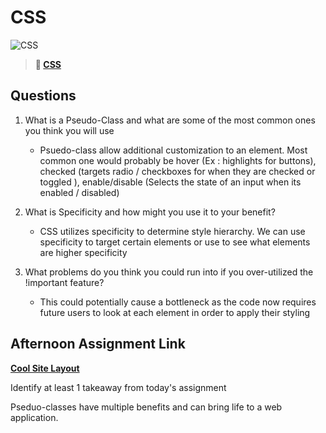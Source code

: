 # CSS

![CSS](https://bcw.blob.core.windows.net/public/cssUnit/1411879719053976)

> **📖 [CSS](https://codeworksacademy.com/fs-student-guide/resources/wk1/03-CSS)**

## Questions

1. What is a Pseudo-Class and what are some of the most common ones you think you will use

   - Psuedo-class allow additional customization to an element. Most common one would probably be hover (Ex : highlights for buttons), checked (targets radio / checkboxes for when they are checked or toggled ), enable/disable (Selects the state of an input when its enabled / disabled)

2. What is Specificity and how might you use it to your benefit?
   - CSS utilizes specificity to determine style hierarchy. We can use specificity to target certain elements or use to see what elements are higher specificity
3. What problems do you think you could run into if you over-utilized the !important feature?
   - This could potentially cause a bottleneck as the code now requires future users to look at each element in order to apply their styling

## Afternoon Assignment Link

**[Cool Site Layout](https://github.com/gp3r3z/cool-site)**

Identify at least 1 takeaway from today's assignment

Pseduo-classes have multiple benefits and can bring life to a web application.
